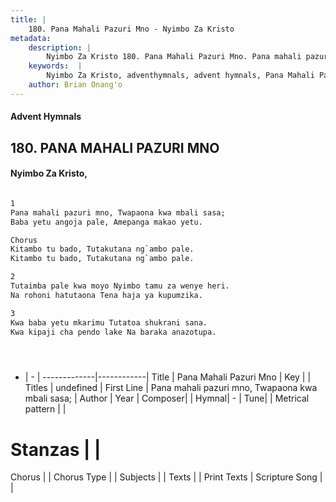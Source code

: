 ```yaml
---
title: |
    180. Pana Mahali Pazuri Mno - Nyimbo Za Kristo
metadata:
    description: |
        Nyimbo Za Kristo 180. Pana Mahali Pazuri Mno. Pana mahali pazuri mno, Twapaona kwa mbali sasa;  Baba yetu angoja pale, Amepanga makao yetu.  Chorus Kitambo tu bado, Tutakutana ng`ambo pale.  Kitambo tu bado, Tutakutana ng`ambo pale.  
    keywords:  |
        Nyimbo Za Kristo, adventhymnals, advent hymnals, Pana Mahali Pazuri Mno, Pana mahali pazuri mno, Twapaona kwa mbali sasa; . 
    author: Brian Onang'o
---
```


#### Advent Hymnals
## 180. PANA MAHALI PAZURI MNO
####  Nyimbo Za Kristo,

```txt

1
Pana mahali pazuri mno, Twapaona kwa mbali sasa; 
Baba yetu angoja pale, Amepanga makao yetu.

Chorus
Kitambo tu bado, Tutakutana ng`ambo pale. 
Kitambo tu bado, Tutakutana ng`ambo pale.

2
Tutaimba pale kwa moyo Nyimbo tamu za wenye heri. 
Na rohoni hatutaona Tena haja ya kupumzika.

3
Kwa baba yetu mkarimu Tutatoa shukrani sana. 
Kwa kipaji cha pendo lake Na baraka anazotupa.





```

- |   -  |
-------------|------------|
Title | Pana Mahali Pazuri Mno |
Key |  |
Titles | undefined |
First Line | Pana mahali pazuri mno, Twapaona kwa mbali sasa;  |
Author | 
Year | 
Composer| |
Hymnal|  - |
Tune|  |
Metrical pattern | |
# Stanzas |  |
Chorus |  |
Chorus Type |  |
Subjects | |
Texts |  |
Print Texts | 
Scripture Song |  |
    
